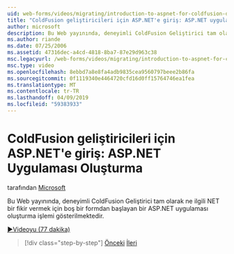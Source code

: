 ```yaml
---
uid: web-forms/videos/migrating/introduction-to-aspnet-for-coldfusion-developers-building-an-aspnet-application
title: "ColdFusion geliştiricileri için ASP.NET'e giriş: ASP.NET uygulaması oluşturma | Microsoft Docs"
author: microsoft
description: Bu Web yayınında, deneyimli ColdFusion Geliştirici tam olarak ne NET bir fikir vermek için boş bir formdan başlayan bir ASP.NET uygulaması oluşturma işlemi gösterilmektedir...
ms.author: riande
ms.date: 07/25/2006
ms.assetid: 47316dec-a4cd-4818-8ba7-87e29d963c38
msc.legacyurl: /web-forms/videos/migrating/introduction-to-aspnet-for-coldfusion-developers-building-an-aspnet-application
msc.type: video
ms.openlocfilehash: 8ebbd7a8e8fa4adb9835cea9560797beee2b86fa
ms.sourcegitcommit: 0f1119340e4464720cfd16d0ff15764746ea1fea
ms.translationtype: MT
ms.contentlocale: tr-TR
ms.lasthandoff: 04/09/2019
ms.locfileid: "59383933"
---
```

# <a name="introduction-to-aspnet-for-coldfusion-developers-building-an-aspnet-application"></a>ColdFusion geliştiricileri için ASP.NET'e giriş: ASP.NET Uygulaması Oluşturma

tarafından [Microsoft](https://github.com/microsoft)

Bu Web yayınında, deneyimli ColdFusion Geliştirici tam olarak ne ilgili NET bir fikir vermek için boş bir formdan başlayan bir ASP.NET uygulaması oluşturma işlemi gösterilmektedir.

[&#9654;Videoyu (77 dakika)](https://channel9.msdn.com/Blogs/ASP-NET-Site-Videos/introduction-to-aspnet-for-coldfusion-developers-building-an-aspnet-application)

> [!div class="step-by-step"]
> [Önceki](intro-to-aspnet-for-coldfusion-developers-adding-aspnet-to-your-repertoire.md)
> [İleri](interop-between-php-and-the-windows-platform.md)
